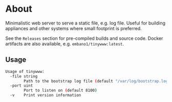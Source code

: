 # About

Minimalistic web server to serve a static file, e.g. log file. Useful for building appliances and other systems where small footprint is preferred.

See the `Releases` section for pre-compiled builds and source code. Docker artifacts are also available, e.g. `embano1/tinywww:latest`.

## Usage

```bash
Usage of tinywww:
  -file string
        Path to the bootstrap log file (default "/var/log/bootstrap.log")
  -port uint
        Port to listen on (default 8100)
  -v    Print version information
```